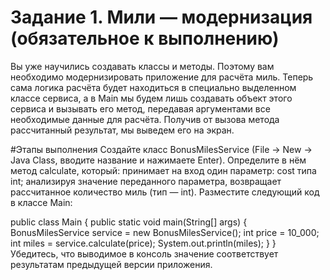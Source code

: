 # Задание 1. Мили — модернизация (обязательное к выполнению)
Вы уже научились создавать классы и методы. Поэтому вам необходимо модернизировать приложение для расчёта миль. Теперь сама логика расчёта будет находиться в специально выделенном классе сервиса, а в Main мы будем лишь создавать объект этого сервиса и вызывать его метод, передавая аргументами все необходимые данные для расчёта. Получив от вызова метода рассчитанный результат, мы выведем его на экран.

#Этапы выполнения
Создайте класс BonusMilesService (File -> New -> Java Class, вводите название и нажимаете Enter).
Определите в нём метод calculate, который:
принимает на вход один параметр: cost типа int;
анализируя значение переданного параметра, возвращает рассчитанное количество миль (тип — int).
Разместите следующий код в классе Main:

public class Main {
    public static void main(String[] args) {
        BonusMilesService service = new BonusMilesService();
        int price = 10_000;
        int miles = service.calculate(price);
        System.out.println(miles);
    }
}
Убедитесь, что выводимое в консоль значение соответствует результатам предыдущей версии приложения.

